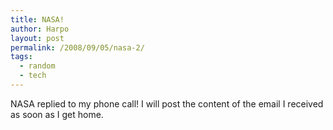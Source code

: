 ```yaml
---
title: NASA!
author: Harpo
layout: post
permalink: /2008/09/05/nasa-2/
tags:
  - random
  - tech
---
```

NASA replied to my phone call! I will post the content of the email I received as soon as I get home.
